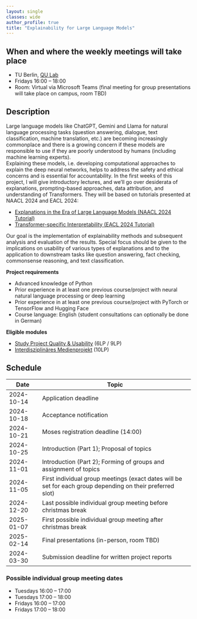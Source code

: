 ```yaml
---
layout: single
classes: wide
author_profile: true
title: "Explainability for Large Language Models"
---
```


## When and where the weekly meetings will take place
* TU Berlin, [QU Lab](https://www.tu.berlin/qu/)
* Fridays 16:00 – 18:00
* Room: Virtual via Microsoft Teams (final meeting for group presentations will take place on campus, room TBD)

## Description

Large language models like ChatGPT, Gemini and Llama for natural language processing tasks (question answering, dialogue, text classification, machine translation, etc.) are becoming increasingly commonplace and there is a growing concern if these models are responsible to use if they are poorly understood by humans (including machine learning experts).  
Explaining these models, i.e. developing computational approaches to explain the deep neural networks, helps to address the safety and ethical concerns and is essential for accountability. In the first weeks of this project, I will give introductory lectures, and we’ll go over desiderata of explanations, prompting-based approaches, data attribution, and understanding of Transformers. They will be based on tutorials presented at NAACL 2024 and EACL 2024:  
* [Explanations in the Era of Large Language Models (NAACL 2024 Tutorial)](https://explanation-llm.github.io/)
* [Transformer-specific Interpretability (EACL 2024 Tutorial)](https://projects.illc.uva.nl/indeep/tutorial/)

Our goal is the implementation of explainability methods and subsequent analysis and evaluation of the results. Special focus should be given to the implications on usability of various types of explanations and to the application to downstream tasks like question answering, fact checking, commonsense reasoning, and text classification. 

**Project requirements**
* Advanced knowledge of Python 
* Prior experience in at least one previous course/project with neural natural language processing or deep learning 
* Prior experience in at least one previous course/project with PyTorch or TensorFlow and Hugging Face
* Course language: English (student consultations can optionally be done in German) 

**Eligible modules**
* [Study Project Quality & Usability](https://www.tu.berlin/index.php?id=18763) (6LP / 9LP)
* [Interdisziplinäres Medienprojekt](https://www.tu.berlin/index.php?id=18765) (10LP)

## Schedule
Date | Topic  
--- | ---  
2024-10-14 | Application deadline  
2024-10-18 | Acceptance notification  
2024-10-21 | Moses registration deadline (14:00)  
2024-10-25 | Introduction (Part 1); Proposal of topics  
2024-11-01 | Introduction (Part 2); Forming of groups and assignment of topics  
2024-11-05 | First individual group meetings (exact dates will be set for each group depending on their preferred slot)  
2024-12-20 | Last possible individual group meeting before christmas break  
2025-01-07 | First possible individual group meeting after christmas break  
2025-02-14 | Final presentations (in-person, room TBD)  
2024-03-30 | Submission deadline for written project reports 

### Possible individual group meeting dates
* Tuesdays 16:00 – 17:00
* Tuesdays 17:00 – 18:00
* Fridays 16:00 – 17:00
* Fridays 17:00 – 18:00

